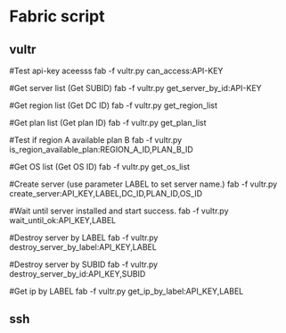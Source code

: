 Fabric script
=====================
vultr
---------------------
#Test api-key aceesss
fab -f vultr.py can_access:API-KEY

#Get server list (Get SUBID)
fab -f vultr.py get_server_by_id:API-KEY

#Get region list (Get DC ID)
fab -f vultr.py get_region_list

#Get plan list (Get plan ID)
fab -f vultr.py get_plan_list

#Test if region A available plan B
fab -f vultr.py is_region_available_plan:REGION_A_ID,PLAN_B_ID

#Get OS list (Get OS ID)
fab -f vultr.py get_os_list

#Create server (use parameter LABEL to set server name.)
fab -f vultr.py create_server:API_KEY,LABEL,DC_ID,PLAN_ID,OS_ID

#Wait until server installed and start success.
fab -f vultr.py wait_until_ok:API_KEY,LABEL

#Destroy server by LABEL
fab -f vultr.py destroy_server_by_label:API_KEY,LABEL

#Destroy server by SUBID
fab -f vultr.py destroy_server_by_id:API_KEY,SUBID

#Get ip by LABEL
fab -f vultr.py get_ip_by_label:API_KEY,LABEL


ssh
---------------------
